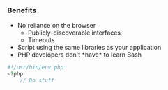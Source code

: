 ###  Benefits

* <!-- .element: class="fragment" -->No reliance on the browser
	* Publicly-discoverable interfaces
	* Timeouts
* <!-- .element: class="fragment" -->Script using the same libraries as your application
* <!-- .element: class="fragment" -->PHP developers don't *have* to learn Bash
```php
#!/usr/bin/env php
<?php
	// Do stuff
```